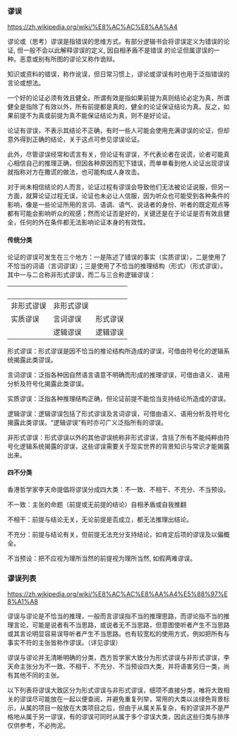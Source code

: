 ### 谬误
https://zh.wikipedia.org/wiki/%E8%AC%AC%E8%AA%A4

谬论或（思考）谬误是指错误的思维方式。有部分逻辑书会将谬误定义为错误的论证, 但一般不会以此解释谬误的定义, 因自相矛盾不是错误 的论证但属谬误的一种。恶意或别有所图的谬论又称作诡辩。

知识或资料的错误，称作讹误，但日常习惯上，谬论或谬误有时也用于泛指错误的言论或想法。

一个好的论证必须有效且健全。所谓有效是指如果前提为真则结论必定为真，所谓健全是指除了有效以外，所有前提都是真的，健全的论证保证结论为真。反之，如果前提不为真或前提为真不能保证结论为真，则不是好论证。

论证有谬误，不表示其结论不正确，有时一些人可能会使用充满谬误的论证，但却意外得到正确的结论，关于这点可参见谬误论证。

此外，尽管谬误经常和谎言有关，但论证有谬误，不代表论者在说谎，论者可能真心相信自己的推理正确，但因各种原因而犯下错误，而单单看到他人论证出现谬误就指称对方在撒谎的做法，也可能构成人身攻击。

对于尚未相信结论的人而言，论证过程有谬误会导致他们无法被论证说服，但另一方面，就算论证过程无误，论证也未必让人信服，因为听众也可能受到各种条件的影响，像是一些论证所用的言词、语调、语气、说话者的身份、听者的既定观点等都有可能会影响听众的观感；然而论证否是好的，关键还是在于论证是否有效且健全，任何的外在条件都无法影响论证本身的有效性。

#### 传统分类

论证的谬误可发生在三个地方：一是陈述了错误的事实（实质谬误），二是使用了不恰当的词语（言词谬误）；三是使用了不恰当的推理结构（形式）（形式谬误）。其中一与二合称非形式谬误，而二与三合称逻辑谬误：

　||　
---|---|---
非形式谬误|非形式谬误|
实质谬误　|言词谬误　|形式谬误
　　　　　|逻辑谬误　|逻辑谬误

形式谬误：形式谬误是因不恰当的推论结构所造成的谬误，可借由符号化的逻辑系统揭露此类谬误。

言词谬误：泛指各种因自然语言语意不明确而形成的推理谬误，可借由语义、语用分析及符号化揭露此类谬误。

实质谬误：泛指各种推理结构正确，但论证前提不能恰当支持结论所造成的谬误。

逻辑谬误：逻辑谬误包括了形式谬误及言词谬误，可借由语义、语用分析及符号化揭露此类谬误。“逻辑谬误”有时亦可广义泛指所有的谬误。

非形式谬误：形式谬误以外的其他谬误统称非形式谬误，含括了所有不能纯粹由符号化逻辑系统揭露的谬误，这些谬误需要关于现实世界的背景知识与常识才能揭露出来。

#### 四不分类

香港哲学家李天命提倡将谬误分成四大类：不一致、不相干、不充分、不当预设。

不一致：主张的命题（前提或无前提的结论）自相矛盾或自我推翻

不相干：前提与结论无关，无论前提是否成立，都无法推理出结论。

不充分：前提与结论有关，但前提无法充分支持结论，如肯定后项的谬误及以偏概全。

不当预设：把不应视为理所当然的前提视为理所当然, 如假两难谬误。

### 谬误列表
https://zh.wikipedia.org/wiki/%E8%AC%AC%E8%AA%A4%E5%88%97%E8%A1%A8

谬误与谬论是不恰当的推理，一般而言谬误指不当的推理思路，而谬论指不当的推理言论，可能是说者有不当思路，或说者无不当思路，但意图使听者产生不当思路或其言论明显容易误导听者产生不当思路。也有较宽松的使用方式，例如把所有与事实不符的主张皆称作谬误。（详见谬误）

谬误与谬论并无清晰明确的分类，西方哲学家大致分为形式谬误与非形式谬误，李天命主张分为不一致、不相干、不充分、不当预设四大类，并将语害另归一类，尚有其他不同的主张。

以下列表将谬误大致区分为形式谬误与非形式谬误，细项不直接分类，唯将大致相关的谬误尽可能放在一起以便查阅，并避免重复列举，常用的大类以淡绿色背景标示，从属的项目一般放在大类项目之后，但由于从属关系复杂，有的谬误并不是严格地从属于另一谬误，有的谬误可同时从属于多个谬误大类，因此这些归类与排序仅供参考，不必拘泥。
